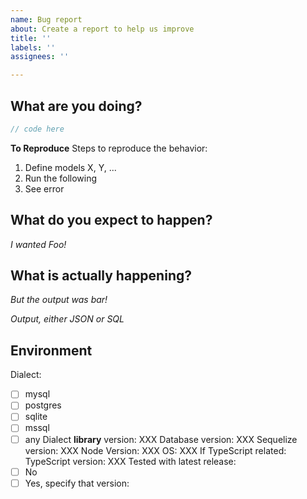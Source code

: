 ```yaml
---
name: Bug report
about: Create a report to help us improve
title: ''
labels: ''
assignees: ''

---
```


<!--
Please note this is an issue tracker, not a support forum.
For general questions, please use StackOverflow or Slack.
-->

## What are you doing?
<!-- Post a minimal, self-contained code sample that reproduces the issue, including models and associations -->

```js
// code here
```
**To Reproduce**
Steps to reproduce the behavior:
1. Define models X, Y, ...
2. Run the following
3. See error

## What do you expect to happen?
_I wanted Foo!_

## What is actually happening?
_But the output was bar!_

_Output, either JSON or SQL_

## Environment
Dialect:
- [ ] mysql
- [ ] postgres
- [ ] sqlite
- [ ] mssql
- [ ] any
Dialect **library** version: XXX
Database version: XXX
Sequelize version: XXX
Node Version: XXX
OS: XXX
If TypeScript related: TypeScript version: XXX
Tested with latest release:
- [ ] No
- [ ] Yes, specify that version: 
